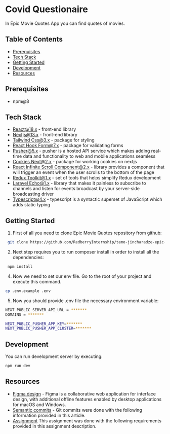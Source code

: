 # Covid Questionaire

In Epic Movie Quotes App you can find quotes of movies.

##

## Table of Contents

- [Prerequisites](#prerequisites)
- [Tech Stack](#tech-stack)
- [Getting Started](#getting-started)
- [Development](#development)
- [Resources](#resources)

##

## Prerequisites

- npm@8

##

## Tech Stack

- [React@18.x](https://reactjs.org/) - front-end library
- [Nextjs@13.x](https://nextjs.org/) - front-end library
- [Tailwind Css@3.x](https://tailwindcss.com/docs/installation) - package for styling
- [React Hook Form@7.x](https://legacy.react-hook-form.com/) - package for validating forms
- [Pusher@5.x](https://pusher.com/) - pusher is a hosted API service which makes adding real-time data and functionality to web and mobile applications seamless
- [Cookies Next@2.x](https://www.npmjs.com/package/cookies-next) - package for working cookies on nextjs
- [React Infinite Scroll Component@2.x](https://www.npmjs.com/package/react-infinite-scroll-component) - library provides a component that will trigger an event when the user scrolls to the bottom of the page
- [Redux Toolkit@1.x](https://redux-toolkit.js.org/) - set of tools that helps simplify Redux development
- [Laravel Echo@1.x](https://www.npmjs.com/package/laravel-echo) - library that makes it painless to subscribe to channels and listen for events broadcast by your server-side broadcasting driver
- [Typescript@4.x](https://www.typescriptlang.org/) - typescript is a syntactic superset of JavaScript which adds static typing

##

## Getting Started

1. First of all you need to clone Epic Movie Quotes repository from github:

```bash
 git clone https://github.com/RedberryInternship/temo-jincharadze-epic-movie-quotes-front.git

```

2. Next step requires you to run composer install in order to install all the dependencies:

```bash
 npm install
```

4. Now we need to set our env file. Go to the root of your project and execute this command.

```bash
cp .env.example .env
```

5. Now you should provide .env file the necessary environment variable:

```bash
NEXT_PUBLIC_SERVER_API_URL = *******
DOMAINS = *******

NEXT_PUBLIC_PUSHER_APP_KEY=*******
NEXT_PUBLIC_PUSHER_APP_CLUSTER=*******
```

##

## Development

You can run development server by executing:

```bash
npm run dev
```

##

## Resources

- [Figma design](https://www.figma.com/file/5uMXCg3itJwpzh9cVIK3hA/Movie-Quotes-Bootcamp-assignment?node-id=5134%3A33290&t=g8Re9fGoWibBsQsL-0) - Figma is a collaborative web application for interface design, with additional offline features enabled by desktop applications for macOS and Windows.
- [Semantic commits](https://redberry.gitbook.io/resources/other/git-is-semantikuri-komitebi) - Git commits were done with the following information provided in this article.
- [Assignment](https://redberry.gitbook.io/assignment-iv-movie-quotes-1/) This assignment was done with the following requirements provided in this assignment description.
